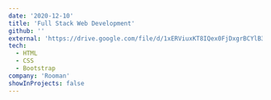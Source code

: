 ```yaml
---
date: '2020-12-10'
title: 'Full Stack Web Development'
github: ''
external: 'https://drive.google.com/file/d/1xERViuxKT8IQex0FjDxgrBCYlB3rU_oC/view?usp=sharing'
tech:
  - HTML
  - CSS
  - Bootstrap
company: 'Rooman'
showInProjects: false
---
```

